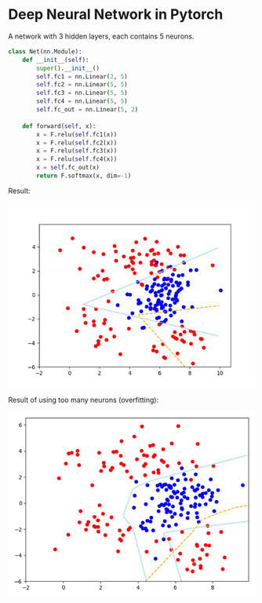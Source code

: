 # Deep Neural Network in Pytorch

A network with 3 hidden layers, each contains 5 neurons.

```python
class Net(nn.Module):
    def __init__(self):
        super().__init__()
        self.fc1 = nn.Linear(2, 5)
        self.fc2 = nn.Linear(5, 5)
        self.fc3 = nn.Linear(5, 5)
        self.fc4 = nn.Linear(5, 5)
        self.fc_out = nn.Linear(5, 2)

    def forward(self, x):
        x = F.relu(self.fc1(x))
        x = F.relu(self.fc2(x))
        x = F.relu(self.fc3(x))
        x = F.relu(self.fc4(x))
        x = self.fc_out(x)
        return F.softmax(x, dim=-1)
```

Result:

![](result.png)

Result of using too many neurons (overfitting):

![](overfitting.png)